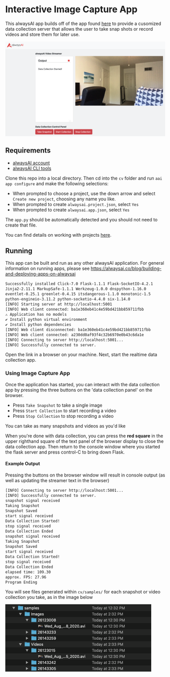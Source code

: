 # Interactive Image Capture App
This alwaysAI app builds off of the app found [here](https://github.com/alwaysai/video-streamer) to provide a cusomized data collection server that allows the user to take snap shots or record videos and store them for later use.

![image](./static/browser_output.png)

## Requirements
- [alwaysAI account](https://alwaysai.co/auth?register=true)
- [alwaysAI CLI tools](https://dashboard.alwaysai.co/docs/getting_started/development_computer_setup.html)

Clone this repo into a local directory. Then cd into the `cv` folder and run `aai app configure` and make the following selections:
- When prompted to choose a project, use the down arrow and select `Create new project`, choosing any name you like.
- When prompted to create `alwaysai.project.json`, select `Yes`
- When prompted to create `alwaysai.app.json`, select `Yes`

The `app.py` should be automatically detected and you should not need to create that file.

You can find details on working with projects [here](https://alwaysai.co/docs/getting_started/working_with_projects.html).

## Running
This app can be built and run as any other alwaysAI application. For general information on running apps, please see https://alwaysai.co/blog/building-and-deploying-apps-on-alwaysai 


```
Successfully installed Click-7.0 Flask-1.1.1 Flask-SocketIO-4.2.1 Jinja2-2.11.1 MarkupSafe-1.1.1 Werkzeug-1.0.0 dnspython-1.16.0 eventlet-0.25.1 greenlet-0.4.15 itsdangerous-1.1.0 monotonic-1.5 python-engineio-3.11.2 python-socketio-4.4.0 six-1.14.0
[INFO] Starting server at http://localhost:5001
[INFO] Web client connected: ba1e360eb41c4e59bd421bb859711fbb
⚠ Application has no models
✔ Install python virtual environment
✔ Install python dependencies
[INFO] Web client disconnected: ba1e360eb41c4e59bd421bb859711fbb
[INFO] Web client connected: a230dd0af93f4c32b6970e0b43c6da1e
[INFO] Connecting to server http://localhost:5001...
[INFO] Successfully connected to server.
```

Open the link in a browser on your machine. Next, start the realtime data collection app.

### Using Image Capture App

Once the application has started, you can interact with the data collection app by pressing the three buttons on the 'data collection panel' on the browser.
- Press `Take Snapshot` to take a single image
- Press `Start Collection` to start recording a video
- Press `Stop Collection` to stop recording a video

You can take as many snapshots and videos as you'd like

When you're done with data collection, you can press the **red square** in the upper righthand square of the text panel of the browser display to close the data collection app. Then return to the console window where you started the flask server and press control-C to bring down Flask.

#### Example Output

Pressing the buttons on the browser window will result in console output (as well as updating the streamer text in the browser)

```
[INFO] Connecting to server http://localhost:5001...
[INFO] Successfully connected to server.
snapshot signal received
Taking Snapshot
Snapshot Saved
start signal received
Data Collection Started!
stop signal received
Data Collection Ended
snapshot signal received
Taking Snapshot
Snapshot Saved
start signal received
Data Collection Started!
stop signal received
Data Collection Ended
elapsed time: 109.30
approx. FPS: 27.96
Program Ending
```
You will see files generated within `cv/samples/` for each snapshot or video collection you take, as in the image below

![image](./static/folder_output.png)
